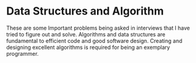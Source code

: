 # Data Structures and Algorithm
These are some Important problems being asked in interviews that I have tried to figure out and solve. Algorithms and data structures are fundamental to efficient code and good software design. Creating and designing excellent algorithms is required for being an exemplary programmer.

